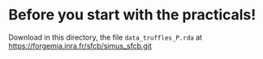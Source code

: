 # Before you start with the practicals!

Download in this directory, the file `data_truffles_P.rda` at https://forgemia.inra.fr/sfcb/simus_sfcb.git
